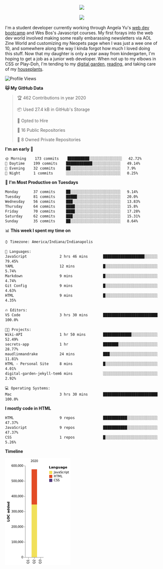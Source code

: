 <p align="center"><img src="https://i.imgur.com/wJsitMz.gif"></p>
<p align="center">
<img src="https://i.imgur.com/yc24RM2.png" width="400">
</p>

I'm a student developer currently working through Angela Yu's [web dev bootcamp](https://www.udemy.com/course/the-complete-web-development-bootcamp/) and Wes Bos's Javascript courses. My first forays into the web dev world involved making some really embarassing newsletters via AOL Zine World and customizing my Neopets page when I was just a wee one of 10, and somewhere along the way I kinda forgot how much I loved doing this stuff. Now that my daughter is only a year away from kindergarten, I'm hoping to get a job as a junior web developer. When not up to my elbows in CSS or Play-Doh, I'm tending to my [digital garden](https://maudlinmandrake.github.io/digital-garden/), [reading](https://www.goodreads.com/user/show/63139573-jenny-mikac), and taking care of my [houseplants](https://www.notion.so/codexvitae/Houseplants-3b1370377d9845dc8166373f166224b3).

<!--START_SECTION:waka-->
![Profile Views](http://img.shields.io/badge/Profile%20Views-72-blue)

**🐱 My GitHub Data** 

> 🏆 462 Contributions in year 2020
 > 
> 📦 Used 27.4 kB in GitHub's Storage 
 > 
> 💼 Opted to Hire
 > 
> 📜 16 Public Repositories 
 > 
> 🔑 8 Owned Private Repositories 

**I'm an early 🐤** 

```text
🌞 Morning    173 commits    ██████████░░░░░░░░░░░░░░░   42.72% 
🌆 Daytime    199 commits    ████████████░░░░░░░░░░░░░   49.14% 
🌃 Evening    32 commits     ██░░░░░░░░░░░░░░░░░░░░░░░   7.9% 
🌙 Night      1 commits      ░░░░░░░░░░░░░░░░░░░░░░░░░   0.25%

```
📅 **I'm Most Productive on Tuesdays** 

```text
Monday       37 commits     ██░░░░░░░░░░░░░░░░░░░░░░░   9.14% 
Tuesday      81 commits     █████░░░░░░░░░░░░░░░░░░░░   20.0% 
Wednesday    56 commits     ███░░░░░░░░░░░░░░░░░░░░░░   13.83% 
Thursday     64 commits     ████░░░░░░░░░░░░░░░░░░░░░   15.8% 
Friday       70 commits     ████░░░░░░░░░░░░░░░░░░░░░   17.28% 
Saturday     62 commits     ███░░░░░░░░░░░░░░░░░░░░░░   15.31% 
Sunday       35 commits     ██░░░░░░░░░░░░░░░░░░░░░░░   8.64%

```


📊 **This week I spent my time on** 

```text
⌚︎ Timezone: America/Indiana/Indianapolis

💬 Languages: 
JavaScript               2 hrs 46 mins       ███████████████████░░░░░░   79.45% 
YAML                     12 mins             █░░░░░░░░░░░░░░░░░░░░░░░░   5.74% 
Markdown                 9 mins              █░░░░░░░░░░░░░░░░░░░░░░░░   4.74% 
Git Config               9 mins              █░░░░░░░░░░░░░░░░░░░░░░░░   4.63% 
HTML                     9 mins              █░░░░░░░░░░░░░░░░░░░░░░░░   4.35%

🔥 Editors: 
VS Code                  3 hrs 30 mins       █████████████████████████   100.0%

🐱‍💻 Projects: 
Wiki-API                 1 hr 50 mins        █████████████░░░░░░░░░░░░   52.49% 
secrets-app              1 hr                ███████░░░░░░░░░░░░░░░░░░   28.77% 
maudlinmandrake          24 mins             ███░░░░░░░░░░░░░░░░░░░░░░   11.81% 
HTML - Personal Site     8 mins              █░░░░░░░░░░░░░░░░░░░░░░░░   4.01% 
digital-garden-jekyll-tem6 mins              ░░░░░░░░░░░░░░░░░░░░░░░░░   2.92%

💻 Operating Systems: 
Mac                      3 hrs 30 mins       █████████████████████████   100.0%

```

**I mostly code in HTML** 

```text
HTML                     9 repos             ███████████░░░░░░░░░░░░░░   47.37% 
JavaScript               9 repos             ███████████░░░░░░░░░░░░░░   47.37% 
CSS                      1 repos             █░░░░░░░░░░░░░░░░░░░░░░░░   5.26%

```


**Timeline**

![Chart not found](https://github.com/maudlinmandrake/maudlinmandrake/blob/master/charts/bar_graph.png) 


<!--END_SECTION:waka-->
